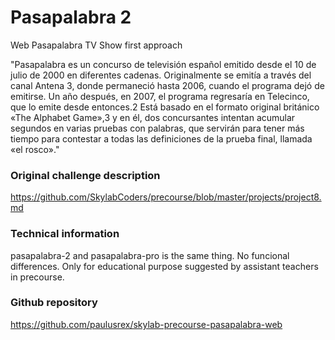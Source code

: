 # Pasapalabra 2

Web Pasapalabra TV Show first approach

"Pasapalabra es un concurso de televisión español emitido desde el 10 de julio de 2000 en diferentes cadenas. Originalmente se emitía a través del canal Antena 3, donde permaneció hasta 2006, cuando el programa dejó de emitirse. Un año después, en 2007, el programa regresaría en Telecinco, que lo emite desde entonces.2​ Está basado en el formato original británico «The Alphabet Game»,3​ y en él, dos concursantes intentan acumular segundos en varias pruebas con palabras, que servirán para tener más tiempo para contestar a todas las definiciones de la prueba final, llamada «el rosco»."

### Original challenge description

https://github.com/SkylabCoders/precourse/blob/master/projects/project8.md

### Technical information

pasapalabra-2 and pasapalabra-pro is the same thing. No funcional differences. Only for educational purpose suggested by assistant teachers in precourse.

### Github repository

https://github.com/paulusrex/skylab-precourse-pasapalabra-web

